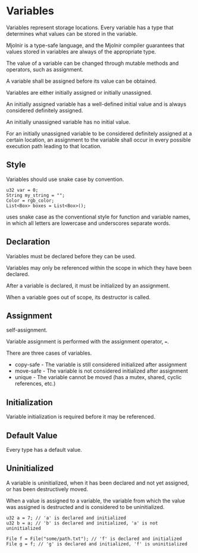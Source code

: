 # Variables

Variables represent storage locations. Every variable has a type that determines what values can be stored in the variable.

Mjolnir is a type-safe language, and the Mjolnir compiler guarantees that values stored in variables are always of the appropriate type.

The value of a variable can be changed through mutable methods and operators, such as assignment.

A variable shall be assigned before its value can be obtained.

Variables are either initially assigned or initially unassigned.

An initially assigned variable has a well-defined initial value and is always considered definitely assigned.

An initially unassigned variable has no initial value.

For an initially unassigned variable to be considered definitely assigned at a certain location, an assignment to the variable shall occur in every possible execution path leading to that location.

## Style

Variables should use snake case by convention.

```mj
u32 var = 0;
String my_string = "";
Color = rgb_color;
List<Box> boxes = List<Box>();
```

uses snake case as the conventional style for function and variable names,
in which all letters are lowercase and underscores separate words.

## Declaration

Variables must be declared before they can be used.

Variables may only be referenced within the scope in which they have been declared.

After a variable is declared, it must be initialized by an assignment.

When a variable goes out of scope, its destructor is called.

## Assignment

self-assignment.

Variable assignment is performed with the assignment operator, `=`.

There are three cases of variables.

- copy-safe - The variable is still considered initialized after assignment
- move-safe - The variable is not considered initialized after assignment
- unique - The variable cannot be moved (has a mutex, shared, cyclic references, etc.)

## Initialization

Variable initialization is required before it may be referenced.

## Default Value

Every type has a default value.

## Uninitialized

A variable is uninitialized, when it has been declared and not yet assigned, or has been destructively moved.

When a value is assigned to a variable, the variable from which the value was assigned is destructed and
is considered to be uninitialized.

```mj
u32 a = 7; // 'a' is declared and initialized
u32 b = a; // 'b' is declared and initialized, 'a' is not uninitialized

File f = File("some/path.txt"); // 'f' is declared and initialized
File g = f; // 'g' is declared and initialized, 'f' is uninitialized
```
